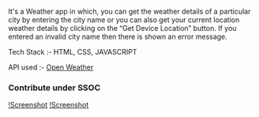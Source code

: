 It's a Weather app in which, you can get the weather details of a particular city by entering the city name or you can also get your current location weather details by clicking on the “Get Device Location” button. If you entered an invalid city name then there is shown an error message.

Tech Stack :- HTML, CSS, JAVASCRIPT

API used :- [Open Weather](https://openweathermap.org/api)

### Contribute under SSOC 

[!Screenshot](Screenshot1.png)
[!Screenshot](Screenshot2.png)
